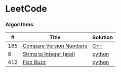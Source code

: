 LeetCode
========

### Algorithms

| # | Title | Solution |
|---| ----- | -------- |
|165|[Compare Version Numbers](https://leetcode.com/problems/compare-version-numbers/) | [C++](./algorithms/C++/CompareVersionNumbers.cpp)|
|8|[String to Integer (atoi)](https://leetcode.com/problems/string-to-integer-atoi/) | [python](./algorithms/Python/StringtoInteger(atoi).py)|
|412|[Fizz Buzz](https://leetcode.com/problems/fizz-buzz/) | [python](./algorithms/Python/FizzBuzz.py)|